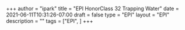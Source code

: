 +++
author = "ipark"
title = "EPI HonorClass 32 Trapping Water"
date =  2021-06-11T10:31:26-07:00
draft =  false
type = "EPI"
layout = "EPI"
description = ""
tags = ["EPI", 
]
+++


